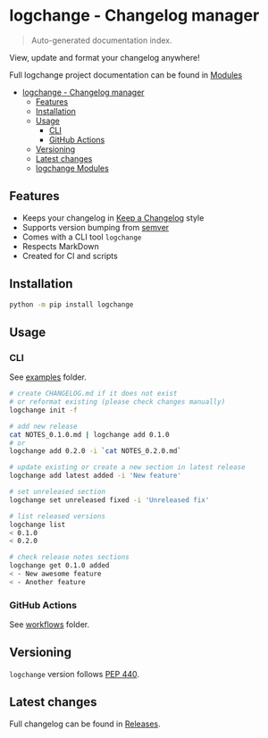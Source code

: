 # logchange - Changelog manager

> Auto-generated documentation index.

View, update and format your changelog anywhere!

Full logchange project documentation can be found in [Modules](MODULES.md#logchange-modules)

- [logchange - Changelog manager](#logchange---changelog-manager)
    - [Features](#features)
    - [Installation](#installation)
    - [Usage](#usage)
        - [CLI](#cli)
        - [GitHub Actions](#github-actions)
    - [Versioning](#versioning)
    - [Latest changes](#latest-changes)
  - [logchange Modules](MODULES.md#logchange-modules)

## Features

- Keeps your changelog in [Keep a Changelog](https://keepachangelog.com/en/1.0.0/) style
- Supports version bumping from [semver](https://pypi.org/project/semver/)
- Comes with a CLI tool `logchange`
- Respects MarkDown
- Created for CI and scripts

## Installation

```bash
python -m pip install logchange
```

## Usage

### CLI

See [examples](https://github.com/vemel/logchange/tree/main/examples) folder.

```bash
# create CHANGELOG.md if it does not exist
# or reformat existing (please check changes manually)
logchange init -f

# add new release
cat NOTES_0.1.0.md | logchange add 0.1.0
# or
logchange add 0.2.0 -i `cat NOTES_0.2.0.md`

# update existing or create a new section in latest release
logchange add latest added -i 'New feature'

# set unreleased section
logchange set unreleased fixed -i 'Unreleased fix'

# list released versions
logchange list
< 0.1.0
< 0.2.0

# check release notes sections
logchange get 0.1.0 added
< - New awesome feature
< - Another feature
```

### GitHub Actions

See [workflows](https://github.com/vemel/logchange/tree/main/examples/workflows) folder.

## Versioning

`logchange` version follows [PEP 440](https://www.python.org/dev/peps/pep-0440/).

## Latest changes

Full changelog can be found in [Releases](https://github.com/vemel/logchange/releases).
